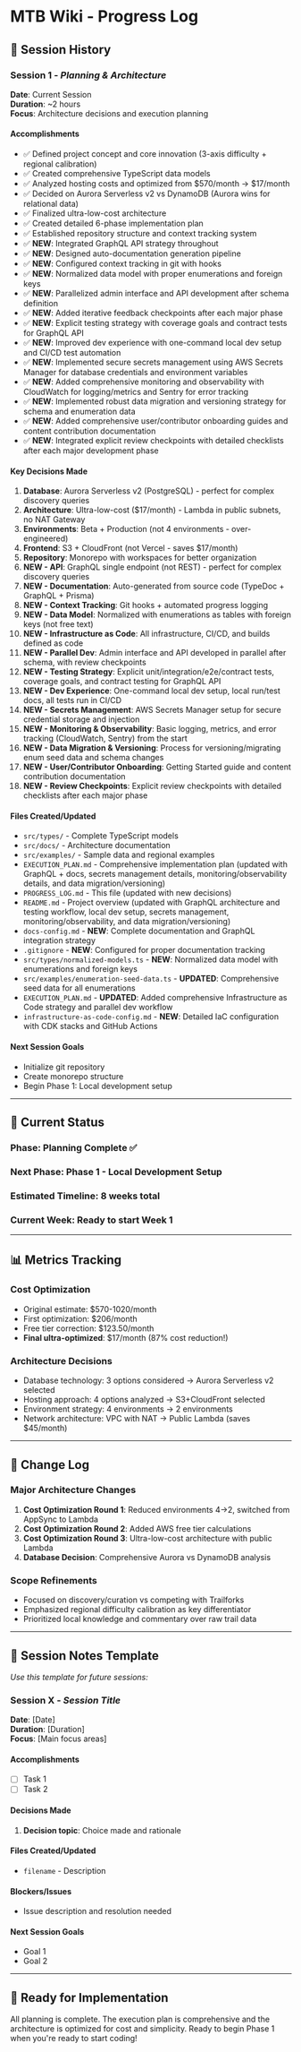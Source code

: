 # MTB Wiki - Progress Log

## 📅 **Session History**

### **Session 1** - *Planning & Architecture*
**Date**: Current Session  
**Duration**: ~2 hours  
**Focus**: Architecture decisions and execution planning

#### **Accomplishments**
- ✅ Defined project concept and core innovation (3-axis difficulty + regional calibration)
- ✅ Created comprehensive TypeScript data models
- ✅ Analyzed hosting costs and optimized from $570/month → $17/month
- ✅ Decided on Aurora Serverless v2 vs DynamoDB (Aurora wins for relational data)
- ✅ Finalized ultra-low-cost architecture
- ✅ Created detailed 6-phase implementation plan
- ✅ Established repository structure and context tracking system
- ✅ **NEW**: Integrated GraphQL API strategy throughout
- ✅ **NEW**: Designed auto-documentation generation pipeline
- ✅ **NEW**: Configured context tracking in git with hooks
- ✅ **NEW**: Normalized data model with proper enumerations and foreign keys
- ✅ **NEW**: Parallelized admin interface and API development after schema definition
- ✅ **NEW**: Added iterative feedback checkpoints after each major phase
- ✅ **NEW**: Explicit testing strategy with coverage goals and contract tests for GraphQL API
- ✅ **NEW**: Improved dev experience with one-command local dev setup and CI/CD test automation
- ✅ **NEW**: Implemented secure secrets management using AWS Secrets Manager for database credentials and environment variables
- ✅ **NEW**: Added comprehensive monitoring and observability with CloudWatch for logging/metrics and Sentry for error tracking
- ✅ **NEW**: Implemented robust data migration and versioning strategy for schema and enumeration data
- ✅ **NEW**: Added comprehensive user/contributor onboarding guides and content contribution documentation
- ✅ **NEW**: Integrated explicit review checkpoints with detailed checklists after each major development phase

#### **Key Decisions Made**
1. **Database**: Aurora Serverless v2 (PostgreSQL) - perfect for complex discovery queries
2. **Architecture**: Ultra-low-cost ($17/month) - Lambda in public subnets, no NAT Gateway
3. **Environments**: Beta + Production (not 4 environments - over-engineered)
4. **Frontend**: S3 + CloudFront (not Vercel - saves $17/month)
5. **Repository**: Monorepo with workspaces for better organization
6. **NEW - API**: GraphQL single endpoint (not REST) - perfect for complex discovery queries
7. **NEW - Documentation**: Auto-generated from source code (TypeDoc + GraphQL + Prisma)
8. **NEW - Context Tracking**: Git hooks + automated progress logging
9. **NEW - Data Model**: Normalized with enumerations as tables with foreign keys (not free text)
10. **NEW - Infrastructure as Code**: All infrastructure, CI/CD, and builds defined as code
11. **NEW - Parallel Dev**: Admin interface and API developed in parallel after schema, with review checkpoints
12. **NEW - Testing Strategy**: Explicit unit/integration/e2e/contract tests, coverage goals, and contract testing for GraphQL API
13. **NEW - Dev Experience**: One-command local dev setup, local run/test docs, all tests run in CI/CD
14. **NEW - Secrets Management**: AWS Secrets Manager setup for secure credential storage and injection
15. **NEW - Monitoring & Observability**: Basic logging, metrics, and error tracking (CloudWatch, Sentry) from the start
16. **NEW - Data Migration & Versioning**: Process for versioning/migrating enum seed data and schema changes
17. **NEW - User/Contributor Onboarding**: Getting Started guide and content contribution documentation
18. **NEW - Review Checkpoints**: Explicit review checkpoints with detailed checklists after each major phase

#### **Files Created/Updated**
- `src/types/` - Complete TypeScript models
- `src/docs/` - Architecture documentation
- `src/examples/` - Sample data and regional examples
- `EXECUTION_PLAN.md` - Comprehensive implementation plan (updated with GraphQL + docs, secrets management details, monitoring/observability details, and data migration/versioning)
- `PROGRESS_LOG.md` - This file (updated with new decisions)
- `README.md` - Project overview (updated with GraphQL architecture and testing workflow, local dev setup, secrets management, monitoring/observability, and data migration/versioning)
- `docs-config.md` - **NEW**: Complete documentation and GraphQL integration strategy
- `.gitignore` - **NEW**: Configured for proper documentation tracking
- `src/types/normalized-models.ts` - **NEW**: Normalized data model with enumerations and foreign keys
- `src/examples/enumeration-seed-data.ts` - **UPDATED**: Comprehensive seed data for all enumerations
- `EXECUTION_PLAN.md` - **UPDATED**: Added comprehensive Infrastructure as Code strategy and parallel dev workflow
- `infrastructure-as-code-config.md` - **NEW**: Detailed IaC configuration with CDK stacks and GitHub Actions

#### **Next Session Goals**
- Initialize git repository
- Create monorepo structure
- Begin Phase 1: Local development setup

---

## 🎯 **Current Status**

### **Phase**: Planning Complete ✅
### **Next Phase**: Phase 1 - Local Development Setup
### **Estimated Timeline**: 8 weeks total
### **Current Week**: Ready to start Week 1

---

## 📊 **Metrics Tracking**

### **Cost Optimization**
- Original estimate: $570-1020/month
- First optimization: $206/month
- Free tier correction: $123.50/month
- **Final ultra-optimized**: $17/month (87% cost reduction!)

### **Architecture Decisions**
- Database technology: 3 options considered → Aurora Serverless v2 selected
- Hosting approach: 4 options analyzed → S3+CloudFront selected
- Environment strategy: 4 environments → 2 environments
- Network architecture: VPC with NAT → Public Lambda (saves $45/month)

---

## 🔄 **Change Log**

### **Major Architecture Changes**
1. **Cost Optimization Round 1**: Reduced environments 4→2, switched from AppSync to Lambda
2. **Cost Optimization Round 2**: Added AWS free tier calculations
3. **Cost Optimization Round 3**: Ultra-low-cost architecture with public Lambda
4. **Database Decision**: Comprehensive Aurora vs DynamoDB analysis

### **Scope Refinements**
- Focused on discovery/curation vs competing with Trailforks
- Emphasized regional difficulty calibration as key differentiator
- Prioritized local knowledge and commentary over raw trail data

---

## 📝 **Session Notes Template**

*Use this template for future sessions:*

### **Session X** - *Session Title*
**Date**: [Date]  
**Duration**: [Duration]  
**Focus**: [Main focus areas]

#### **Accomplishments**
- [ ] Task 1
- [ ] Task 2

#### **Decisions Made**
1. **Decision topic**: Choice made and rationale

#### **Files Created/Updated**
- `filename` - Description

#### **Blockers/Issues**
- Issue description and resolution needed

#### **Next Session Goals**
- Goal 1
- Goal 2

---

## 🎯 **Ready for Implementation**
All planning is complete. The execution plan is comprehensive and the architecture is optimized for cost and simplicity. Ready to begin Phase 1 when you're ready to start coding! 